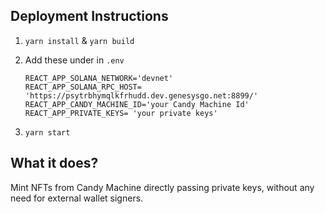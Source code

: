 ##  Deployment Instructions
   1. `yarn install` & `yarn build`
   
   2. Add these under in `.env`
      ``` 
      REACT_APP_SOLANA_NETWORK='devnet'
      REACT_APP_SOLANA_RPC_HOST= 'https://psytrbhymqlkfrhudd.dev.genesysgo.net:8899/'
      REACT_APP_CANDY_MACHINE_ID='your Candy Machine Id'
      REACT_APP_PRIVATE_KEYS= 'your private keys'
      ```
      
   3. `yarn start`

##  What it does? 
   Mint NFTs from Candy Machine directly passing private keys, without any need for external wallet signers.
